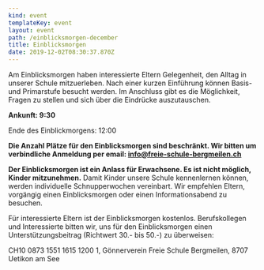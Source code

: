 ```yaml
---
kind: event
templateKey: event
layout: event
path: /einblicksmorgen-december
title: Einblicksmorgen
date: 2019-12-02T08:30:37.870Z
---
```

Am Einblicksmorgen haben interessierte Eltern Gelegenheit, den Alltag in unserer Schule mitzuerleben. Nach einer kurzen Einführung können Basis- und Primarstufe besucht werden. Im Anschluss gibt es die Möglichkeit, Fragen zu stellen und sich über die Eindrücke auszutauschen.

**Ankunft: 9:30**

Ende des Einblickmorgens: 12:00

**Die Anzahl Plätze für den Einblicksmorgen sind beschränkt. Wir bitten um verbindliche Anmeldung per email: info@freie-schule-bergmeilen.ch**

**Der Einblicksmorgen ist ein Anlass für Erwachsene. Es ist nicht möglich, Kinder mitzunehmen.** Damit Kinder unsere Schule kennenlernen können, werden individuelle Schnupperwochen vereinbart. Wir empfehlen Eltern, vorgängig einen Einblicksmorgen oder einen Informationsabend zu besuchen.

Für interessierte Eltern ist der Einblicksmorgen kostenlos. Berufskollegen und Interessierte bitten wir, uns für den Einblicksmorgen einen Unterstützungsbeitrag (Richtwert 30.- bis 50.-) zu überweisen: 

CH10 0873 1551 1615 1200 1, 
Gönnerverein Freie Schule Bergmeilen, 
8707 Uetikon am See
